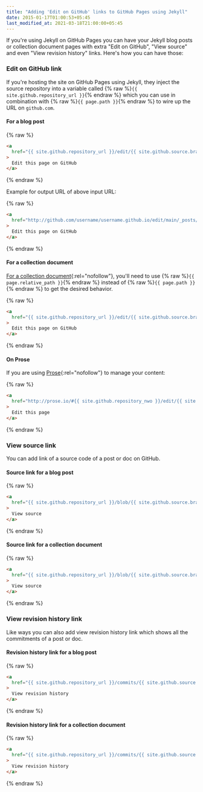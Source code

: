 ```yaml
---
title: "Adding 'Edit on GitHub' links to GitHub Pages using Jekyll"
date: 2015-01-17T01:00:53+05:45
last_modified_at: 2021-03-18T21:00:00+05:45
---
```


If you're using Jekyll on GitHub Pages you can have your Jekyll blog posts or collection document pages with extra "Edit on GitHub", "View source" and even "View revision history" links. Here's how you can have those:

### Edit on GitHub link

If you're hosting the site on GitHub Pages using Jekyll, they inject the source repository into a variable called {% raw %}`{{ site.github.repository_url }}`{% endraw %} which you can use in combination with {% raw %}`{{ page.path }}`{% endraw %} to wire up the URL on `github.com`.

#### For a blog post

{% raw %}

```html
<a
  href="{{ site.github.repository_url }}/edit/{{ site.github.source.branch }}/{{ page.path }}"
>
  Edit this page on GitHub
</a>
```

{% endraw %}

Example for output URL of above input URL:

{% raw %}

```html
<a
  href="http://github.com/username/username.github.io/edit/main/_posts/yyyy-mm-dd-your-post-title.md"
>
  Edit this page on GitHub
</a>
```

{% endraw %}

#### For a collection document

[For a collection document](http://jekyllrb.com/docs/collections/#documents){:rel="nofollow"}, you'll need to use {% raw %}`{{ page.relative_path }}`{% endraw %} instead of {% raw %}`{{ page.path }}`{% endraw %} to get the desired behavior.

{% raw %}

```html
<a
  href="{{ site.github.repository_url }}/edit/{{ site.github.source.branch }}/{{ page.relative_path }}"
>
  Edit this page on GitHub
</a>
```

{% endraw %}

#### On Prose

If you are using [Prose](http://github.com/prose/prose){:rel="nofollow"} to manage your content:

{% raw %}

```html
<a
  href="http://prose.io/#{{ site.github.repository_nwo }}/edit/{{ site.github.source.branch }}/{{ page.path }}"
>
  Edit this page
</a>
```

{% endraw %}

### View source link

You can add link of a source code of a post or doc on GitHub.

#### Source link for a blog post

{% raw %}

```html
<a
  href="{{ site.github.repository_url }}/blob/{{ site.github.source.branch }}/{{ page.path }}"
>
  View source
</a>
```

{% endraw %}

#### Source link for a collection document

{% raw %}

```html
<a
  href="{{ site.github.repository_url }}/blob/{{ site.github.source.branch }}/{{ page.relative_path }}"
>
  View source
</a>
```

{% endraw %}

### View revision history link

Like ways you can also add view revision history link which shows all the commitments of a post or doc.

#### Revision history link for a blog post

{% raw %}

```html
<a
  href="{{ site.github.repository_url }}/commits/{{ site.github.source.branch }}/{{ page.path }}"
>
  View revision history
</a>
```

{% endraw %}

#### Revision history link for a collection document

{% raw %}

```html
<a
  href="{{ site.github.repository_url }}/commits/{{ site.github.source.branch }}/{{ page.relative_path }}"
>
  View revision history
</a>
```

{% endraw %}
